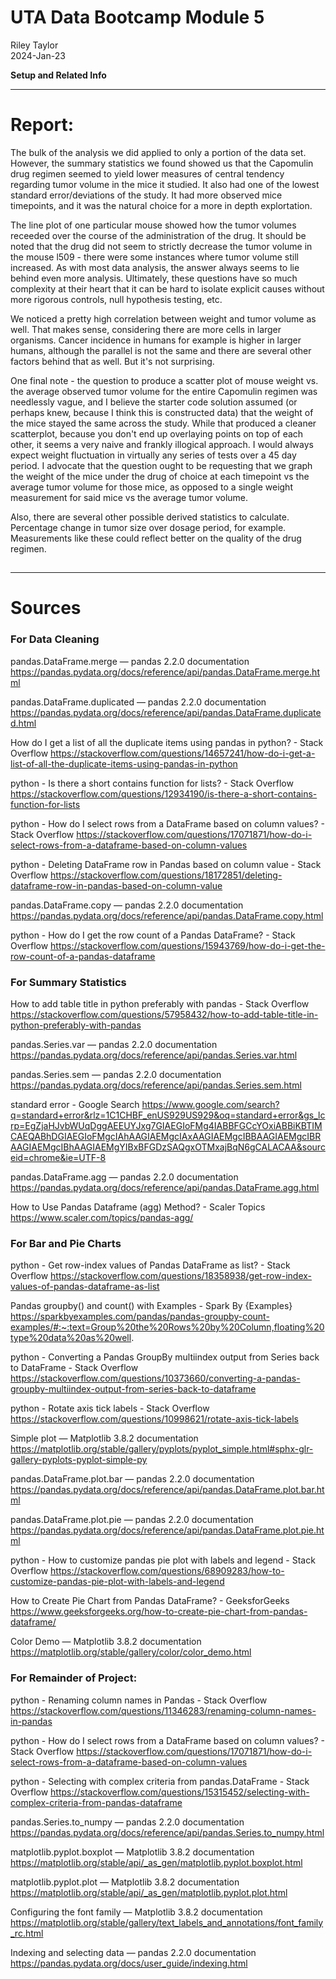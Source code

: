 UTA Data Bootcamp Module 5
==========================

Riley Taylor  
2024-Jan-23

**Setup and Related Info**




-----------------------------------------




# Report:

The bulk of the analysis we did applied to only a portion of the data set. However, the summary statistics we found showed us that the Capomulin drug regimen seemed to yield lower measures of central tendency regarding tumor volume in the mice it studied. It also had one of the lowest standard error/deviations of the study. It had more observed mice timepoints, and it was the natural choice for a more in depth explortation. 

The line plot of one particular mouse showed how the tumor volumes receeded over the course of the administration of the drug. It should be noted that the drug did not seem to strictly decrease the tumor volume in the mouse l509 - there were some instances where tumor volume still increased. As with most data analysis, the answer always seems to lie behind even more analysis. Ultimately, these questions have so much complexity at their heart that it can be hard to isolate explicit causes without more rigorous controls, null hypothesis testing, etc. 

We noticed a pretty high correlation between weight and tumor volume as well. That makes sense, considering there are more cells in larger organisms. Cancer incidence in humans for example is higher in larger humans, although the parallel is not the same and there are several other factors behind that as well. But it's not surprising. 

One final note - the question to produce a scatter plot of mouse weight vs. the average observed tumor volume for the entire Capomulin regimen was needlessly vague, and I believe the starter code solution assumed (or perhaps knew, because I think this is constructed data) that the weight of the mice stayed the same across the study. While that produced a cleaner scatterplot, because you don't end up overlaying points on top of each other, it seems a very naive and frankly illogical approach. I would always expect weight fluctuation in virtually any series of tests over a 45 day period. I advocate that the question ought to be requesting that we graph the weight of the mice under the drug of choice at each timepoint vs the average tumor volume for those mice, as opposed to a single weight measurement for said mice vs the average tumor volume. 

Also, there are several other possible derived statistics to calculate. Percentage change in tumor size over dosage period, for example. Measurements like these could reflect better on the quality of the drug regimen. 


## 



------------------------

# Sources


### For Data Cleaning

pandas.DataFrame.merge — pandas 2.2.0 documentation
https://pandas.pydata.org/docs/reference/api/pandas.DataFrame.merge.html

pandas.DataFrame.duplicated — pandas 2.2.0 documentation
https://pandas.pydata.org/docs/reference/api/pandas.DataFrame.duplicated.html

How do I get a list of all the duplicate items using pandas in python? - Stack Overflow
https://stackoverflow.com/questions/14657241/how-do-i-get-a-list-of-all-the-duplicate-items-using-pandas-in-python


python - Is there a short contains function for lists? - Stack Overflow
https://stackoverflow.com/questions/12934190/is-there-a-short-contains-function-for-lists

python - How do I select rows from a DataFrame based on column values? - Stack Overflow
https://stackoverflow.com/questions/17071871/how-do-i-select-rows-from-a-dataframe-based-on-column-values

python - Deleting DataFrame row in Pandas based on column value - Stack Overflow
https://stackoverflow.com/questions/18172851/deleting-dataframe-row-in-pandas-based-on-column-value

pandas.DataFrame.copy — pandas 2.2.0 documentation
https://pandas.pydata.org/docs/reference/api/pandas.DataFrame.copy.html

python - How do I get the row count of a Pandas DataFrame? - Stack Overflow
https://stackoverflow.com/questions/15943769/how-do-i-get-the-row-count-of-a-pandas-dataframe



### For Summary Statistics

How to add table title in python preferably with pandas - Stack Overflow
https://stackoverflow.com/questions/57958432/how-to-add-table-title-in-python-preferably-with-pandas

pandas.Series.var — pandas 2.2.0 documentation
https://pandas.pydata.org/docs/reference/api/pandas.Series.var.html

pandas.Series.sem — pandas 2.2.0 documentation
https://pandas.pydata.org/docs/reference/api/pandas.Series.sem.html

standard error - Google Search
https://www.google.com/search?q=standard+error&rlz=1C1CHBF_enUS929US929&oq=standard+error&gs_lcrp=EgZjaHJvbWUqDggAEEUYJxg7GIAEGIoFMg4IABBFGCcYOxiABBiKBTIMCAEQABhDGIAEGIoFMgcIAhAAGIAEMgcIAxAAGIAEMgcIBBAAGIAEMgcIBRAAGIAEMgcIBhAAGIAEMgYIBxBFGDzSAQgxOTMxajBqN6gCALACAA&sourceid=chrome&ie=UTF-8

pandas.DataFrame.agg — pandas 2.2.0 documentation
https://pandas.pydata.org/docs/reference/api/pandas.DataFrame.agg.html

How to Use Pandas Dataframe (agg) Method? - Scaler Topics
https://www.scaler.com/topics/pandas-agg/



### For Bar and Pie Charts


python - Get row-index values of Pandas DataFrame as list? - Stack Overflow
https://stackoverflow.com/questions/18358938/get-row-index-values-of-pandas-dataframe-as-list

Pandas groupby() and count() with Examples - Spark By {Examples}
https://sparkbyexamples.com/pandas/pandas-groupby-count-examples/#:~:text=Group%20the%20Rows%20by%20Column,floating%20type%20data%20as%20well.

python - Converting a Pandas GroupBy multiindex output from Series back to DataFrame - Stack Overflow
https://stackoverflow.com/questions/10373660/converting-a-pandas-groupby-multiindex-output-from-series-back-to-dataframe

python - Rotate axis tick labels - Stack Overflow
https://stackoverflow.com/questions/10998621/rotate-axis-tick-labels

Simple plot — Matplotlib 3.8.2 documentation
https://matplotlib.org/stable/gallery/pyplots/pyplot_simple.html#sphx-glr-gallery-pyplots-pyplot-simple-py

pandas.DataFrame.plot.bar — pandas 2.2.0 documentation
https://pandas.pydata.org/docs/reference/api/pandas.DataFrame.plot.bar.html

pandas.DataFrame.plot.pie — pandas 2.2.0 documentation
https://pandas.pydata.org/docs/reference/api/pandas.DataFrame.plot.pie.html

python - How to customize pandas pie plot with labels and legend - Stack Overflow
https://stackoverflow.com/questions/68909283/how-to-customize-pandas-pie-plot-with-labels-and-legend

How to Create Pie Chart from Pandas DataFrame? - GeeksforGeeks
https://www.geeksforgeeks.org/how-to-create-pie-chart-from-pandas-dataframe/

Color Demo — Matplotlib 3.8.2 documentation
https://matplotlib.org/stable/gallery/color/color_demo.html



### For Remainder of Project:

python - Renaming column names in Pandas - Stack Overflow
https://stackoverflow.com/questions/11346283/renaming-column-names-in-pandas

python - How do I select rows from a DataFrame based on column values? - Stack Overflow
https://stackoverflow.com/questions/17071871/how-do-i-select-rows-from-a-dataframe-based-on-column-values

python - Selecting with complex criteria from pandas.DataFrame - Stack Overflow
https://stackoverflow.com/questions/15315452/selecting-with-complex-criteria-from-pandas-dataframe

pandas.Series.to_numpy — pandas 2.2.0 documentation
https://pandas.pydata.org/docs/reference/api/pandas.Series.to_numpy.html

matplotlib.pyplot.boxplot — Matplotlib 3.8.2 documentation
https://matplotlib.org/stable/api/_as_gen/matplotlib.pyplot.boxplot.html

matplotlib.pyplot.plot — Matplotlib 3.8.2 documentation
https://matplotlib.org/stable/api/_as_gen/matplotlib.pyplot.plot.html

Configuring the font family — Matplotlib 3.8.2 documentation
https://matplotlib.org/stable/gallery/text_labels_and_annotations/font_family_rc.html

Indexing and selecting data — pandas 2.2.0 documentation
https://pandas.pydata.org/docs/user_guide/indexing.html

